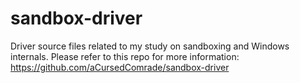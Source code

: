 # sandbox-driver

Driver source files related to my study on sandboxing and Windows internals. Please refer to this repo for more information: https://github.com/aCursedComrade/sandbox-driver
